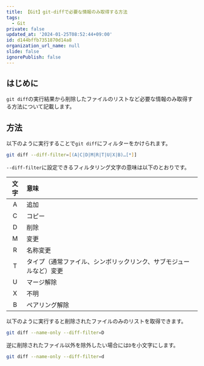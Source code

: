 ```yaml
---
title: 【Git】git-diffで必要な情報のみ取得する方法
tags:
  - Git
private: false
updated_at: '2024-01-25T08:52:44+09:00'
id: d144bffb7351870d14a8
organization_url_name: null
slide: false
ignorePublish: false
---
```

## はじめに

`git diff`の実行結果から削除したファイルのリストなど必要な情報のみ取得する方法について記載します。  

## 方法

以下のように実行することで`git diff`にフィルターをかけられます。  

```zsh
git diff --diff-filter=[(A|C|D|M|R|T|U|X|B)…​[*]]
```

`--diff-filter`に設定できるフィルタリング文字の意味は以下のとおりです。  

| 文字  | 意味                                                               |
| :---: | :----------------------------------------------------------------- |
|   A   | 追加                                                               |
|   C   | コピー                                                             |
|   D   | 削除                                                               |
|   M   | 変更                                                               |
|   R   | 名称変更                                                           |
|   T   | タイプ（通常ファイル、シンボリックリンク、サブモジュールなど）変更 |
|   U   | マージ解除                                                         |
|   X   | 不明                                                               |
|   B   | ペアリング解除                                                     |

以下のように実行すると削除されたファイルのみのリストを取得できます。  

```zsh
git diff --name-only --diff-filter=D
```

逆に削除されたファイル以外を除外したい場合には`D`を小文字にします。  

```zsh
git diff --name-only --diff-filter=d
```
